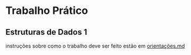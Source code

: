 # Trabalho Prático

## Estruturas de Dados 1

instruções sobre como o trabalho deve ser feito estão em [orientações.md](https://github.com/lucasgdutra/ufu_gsi006_trabalho_01/blob/main/orientacoes.md)
